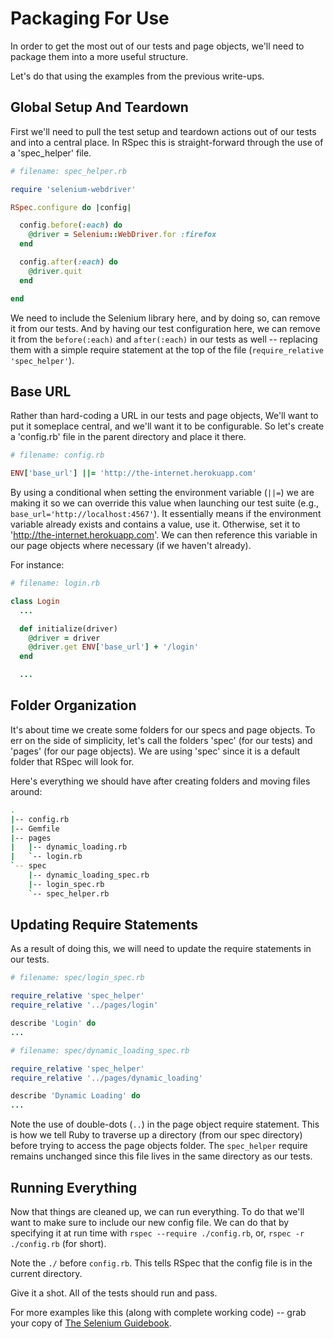 # Packaging For Use

In order to get the most out of our tests and page objects, we'll need to package them into a more useful structure.

Let's do that using the examples from the previous write-ups.

## Global Setup And Teardown

First we'll need to pull the test setup and teardown actions out of our tests and into a central place. In RSpec this is straight-forward through the use of a 'spec_helper' file.

```ruby
# filename: spec_helper.rb

require 'selenium-webdriver'

RSpec.configure do |config|

  config.before(:each) do
    @driver = Selenium::WebDriver.for :firefox
  end

  config.after(:each) do
    @driver.quit
  end

end
```

We need to include the Selenium library here, and by doing so, can remove it from our tests. And by having our test configuration here, we can remove it from the `before(:each)` and `after(:each)` in our tests as well -- replacing them with a simple require statement at the top of the file (`require_relative 'spec_helper'`).

## Base URL

Rather than hard-coding a URL in our tests and page objects, We'll want to put it someplace central, and we'll want it to be configurable. So let's create a 'config.rb' file in the parent directory and place it there.

```ruby
# filename: config.rb

ENV['base_url'] ||= 'http://the-internet.herokuapp.com'
```

By using a conditional when setting the environment variable (`||=`) we are making it so we can override this value when launching our test suite (e.g., `base_url='http://localhost:4567'`). It essentially means if the environment variable already exists and contains a value, use it. Otherwise, set it to 'http://the-internet.herokuapp.com'. We can then reference this variable in our page objects where necessary (if we haven't already).

For instance:

```ruby
# filename: login.rb

class Login
  ...

  def initialize(driver)
    @driver = driver
    @driver.get ENV['base_url'] + '/login'
  end

  ...
```

## Folder Organization

It's about time we create some folders for our specs and page objects. To err on the side of simplicity, let's call the folders 'spec' (for our tests) and 'pages' (for our page objects). We are using 'spec' since it is a default folder that RSpec will look for.

Here's everything we should have after creating folders and moving files around:

```sh
.
|-- config.rb
|-- Gemfile
|-- pages
|   |-- dynamic_loading.rb
|   `-- login.rb
`-- spec
    |-- dynamic_loading_spec.rb
    |-- login_spec.rb
    `-- spec_helper.rb
```

## Updating Require Statements

As a result of doing this, we will need to update the require statements in our tests.

```ruby
# filename: spec/login_spec.rb

require_relative 'spec_helper'
require_relative '../pages/login'

describe 'Login' do
...
```

```ruby
# filename: spec/dynamic_loading_spec.rb

require_relative 'spec_helper'
require_relative '../pages/dynamic_loading'

describe 'Dynamic Loading' do
...
```

Note the use of double-dots (`..`) in the page object require statement. This is how we tell Ruby to traverse up a directory (from our spec directory) before trying to access the page objects folder. The `spec_helper` require remains unchanged since this file lives in the same directory as our tests.

## Running Everything

Now that things are cleaned up, we can run everything. To do that we'll want to make sure to include our new config file. We can do that by specifying it at run time with `rspec --require ./config.rb`, or, `rspec -r ./config.rb` (for short).

Note the `./` before `config.rb`. This tells RSpec that the config file is in the current directory.

Give it a shot. All of the tests should run and pass.

For more examples like this (along with complete working code) -- grab your copy of [The Selenium Guidebook](http://davehaeffner.com/selenium-guidebook/).
